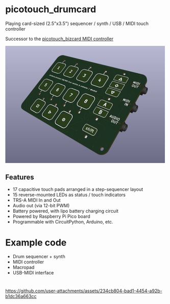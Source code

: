 # picotouch_drumcard

Playing card-sized (2.5"x3.5") sequencer / synth / USB / MIDI touch controller

Successor to the [picotouch_bizcard MIDI controller](https://github.com/todbot/picotouch_bizcard)

<img src="./docs/picotouch_drumcard_render1.jpg" width=500/>

## Features

* 17 capacitive touch pads arranged in a step-sequencer layout
* 15 reverse-mounted LEDs as status / touch indicators
* TRS-A MIDI In and Out
* Audio out (via 12-bit PWM)
* Battery powered, with lipo battery charging circuit
* Powered by Raspberry Pi Pico board
* Programmable with CircuitPython, Arduino, etc.


# Example code

* Drum sequencer + synth
* MIDI controller
* Macropad
* USB-MIDI interface


# 

https://github.com/user-attachments/assets/234cb804-bad1-4454-a92b-b1dc36a663cc
